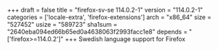+++
draft = false
title = "firefox-sv-se 114.0.2-1"
version = "114.0.2-1"
categories = ['locale-extra', 'firefox-extensions']
arch = "x86_64"
size = "527452"
usize = "589723"
sha1sum = "2640eba094ed66b65ed0a4638063f2993facc1e8"
depends = "['firefox>=114.0.2']"
+++
Swedish language support for Firefox